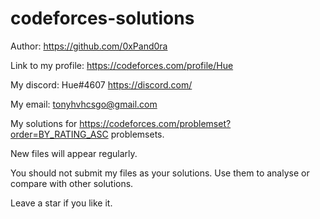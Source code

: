 # codeforces-solutions
Author: https://github.com/0xPand0ra

Link to my profile: https://codeforces.com/profile/Hue

My discord: Hue#4607  https://discord.com/

My email: tonyhvhcsgo@gmail.com


My solutions for https://codeforces.com/problemset?order=BY_RATING_ASC problemsets.

New files will appear regularly.

You should not submit my files as your solutions. Use them to analyse or compare with other solutions.

Leave a star if you like it.
